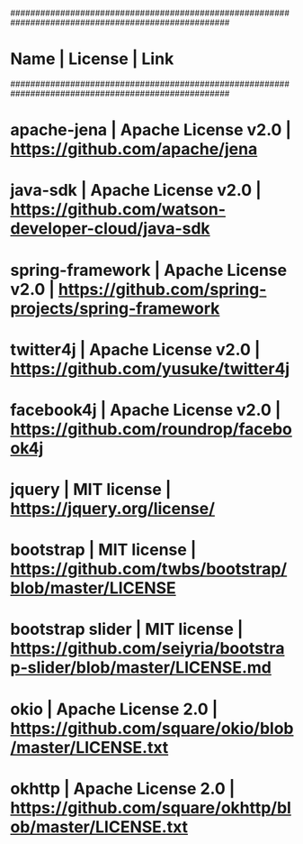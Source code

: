 ####################################################################################################
# Name			| License		| Link				                        #
####################################################################################################
# apache-jena		| Apache License v2.0	| https://github.com/apache/jena                      #
# java-sdk		| Apache License v2.0	| https://github.com/watson-developer-cloud/java-sdk  #
# spring-framework	| Apache License v2.0	| https://github.com/spring-projects/spring-framework #
# twitter4j		| Apache License v2.0	| https://github.com/yusuke/twitter4j                 #
# facebook4j		| Apache License v2.0	| https://github.com/roundrop/facebook4j              #
# jquery | MIT license | https://jquery.org/license/ #
# bootstrap | MIT license | https://github.com/twbs/bootstrap/blob/master/LICENSE #
# bootstrap slider | MIT license | https://github.com/seiyria/bootstrap-slider/blob/master/LICENSE.md #
# okio | Apache License 2.0 | https://github.com/square/okio/blob/master/LICENSE.txt #
# okhttp | Apache License 2.0 | https://github.com/square/okhttp/blob/master/LICENSE.txt #
